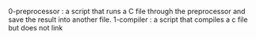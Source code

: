 0-preprocessor : a script that runs a C file through the preprocessor and save the result into another file.
1-compiler : a script that compiles a c file but does not link
